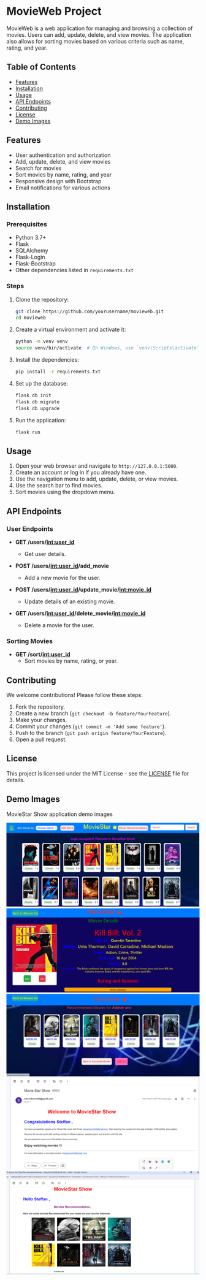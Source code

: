 # MovieWeb Project

MovieWeb is a web application for managing and browsing a collection of movies. Users can add, update, delete, and view movies. The application also allows for sorting movies based on various criteria such as name, rating, and year.

## Table of Contents

- [Features](#features)
- [Installation](#installation)
- [Usage](#usage)
- [API Endpoints](#api-endpoints)
- [Contributing](#contributing)
- [License](#license)
- [Demo Images](#demo-images)

## Features

- User authentication and authorization
- Add, update, delete, and view movies
- Search for movies
- Sort movies by name, rating, and year
- Responsive design with Bootstrap
- Email notifications for various actions

## Installation

### Prerequisites

- Python 3.7+
- Flask
- SQLAlchemy
- Flask-Login
- Flask-Bootstrap
- Other dependencies listed in `requirements.txt`

### Steps

1. Clone the repository:

    ```bash
    git clone https://github.com/yourusername/movieweb.git
    cd movieweb
    ```

2. Create a virtual environment and activate it:

    ```bash
    python -m venv venv
    source venv/bin/activate  # On Windows, use `venv\Scripts\activate`
    ```

3. Install the dependencies:

    ```bash
    pip install -r requirements.txt
    ```

4. Set up the database:

    ```bash
    flask db init
    flask db migrate
    flask db upgrade
    ```

5. Run the application:

    ```bash
    flask run
    ```

## Usage

1. Open your web browser and navigate to `http://127.0.0.1:5000`.
2. Create an account or log in if you already have one.
3. Use the navigation menu to add, update, delete, or view movies.
4. Use the search bar to find movies.
5. Sort movies using the dropdown menu.

## API Endpoints

### User Endpoints

- **GET /users/<int:user_id>**
  - Get user details.

- **POST /users/<int:user_id>/add_movie**
  - Add a new movie for the user.

- **POST /users/<int:user_id>/update_movie/<int:movie_id>**
  - Update details of an existing movie.

- **GET /users/<int:user_id>/delete_movie/<int:movie_id>**
  - Delete a movie for the user.

### Sorting Movies

- **GET /sort/<int:user_id>**
  - Sort movies by name, rating, or year.

## Contributing

We welcome contributions! Please follow these steps:

1. Fork the repository.
2. Create a new branch (`git checkout -b feature/YourFeature`).
3. Make your changes.
4. Commit your changes (`git commit -m 'Add some feature'`).
5. Push to the branch (`git push origin feature/YourFeature`).
6. Open a pull request.

## License

This project is licensed under the MIT License - see the [LICENSE](LICENSE) file for details.

## Demo Images

MovieStar Show application demo images

<p align="center">
  <img src="https://github.com/SteffanSingh/MovieStar-Show/blob/48d4588760a33c2da88f8bff57e5ecb49c0864f7/Project%20images/movieStarshow1.png" alt="Movie Web App Home Page">
  <img src="https://github.com/SteffanSingh/MovieStar-Show/blob/48d4588760a33c2da88f8bff57e5ecb49c0864f7/Project%20images/movieStarshow2details.png" alt="Movie Details Page">
  <img src="https://github.com/SteffanSingh/MovieStar-Show/blob/48d4588760a33c2da88f8bff57e5ecb49c0864f7/Project%20images/movieStarshow3.png" alt="Movie Recommendation Page">
  <img src="https://github.com/SteffanSingh/MovieStar-Show/blob/819df23a04e61b15bac652be41cf704bee196550/MovieWebPictures/welcomeEmail.png" alt="Email Welcome">
  <img src="https://github.com/SteffanSingh/MovieStar-Show/blob/819df23a04e61b15bac652be41cf704bee196550/MovieWebPictures/movieRecommend.png" alt="Email Recommend Page">
</p>
